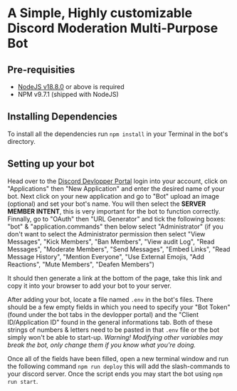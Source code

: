 # A Simple, Highly customizable Discord Moderation Multi-Purpose Bot




## Pre-requisities

- [NodeJS v18.8.0](https://nodejs.org/en/download) or above is required
- NPM v9.7.1 (shipped with NodeJS)

## Installing Dependencies

To install all the dependencies run `npm install` in your Terminal in the bot's directory.

## Setting up your bot

Head over to the [Discord Devlopper Portal](https://discord.com/developers/applications) login into your account, click on "Applications" then "New Application" and enter the desired name of your bot. Next click on your new application and go to "Bot" upload an image (optional) and set your bot's name. You will then select the **SERVER MEMBER INTENT**, this is very important for the bot to function correctly. Finnally, go to "OAuth" then "URL Generator" and tick the following boxes: "bot" & "application.commands" then below select "Administrator" (if you don't want to select the Administrator permission then select "View Messages", "Kick Members", "Ban Members", "View audit Log", "Read Messages", "Moderate Members", "Send Messages", "Embed Links", "Read Message History", "Mention Everyone", "Use External Emojis, "Add Reactions", "Mute Members", "Deafen Members")

It should then generate a link at the bottom of the page, take this link and copy it into your browser to add your bot to your server.

After adding your bot, locate a file named `.env` in the bot's files. There should be a few empty fields in which you need to specify your "Bot Token" (found under the bot tabs in the devlopper portal) and the "Client ID/Application ID" found in the general informations tab. 
Both of these strings of numbers & letters need to be pasted in that `.env` file or the bot simply won't be able to start-up.
*Warning! Modifying other variables may break the bot, only change them if you know what you're doing.*

Once all of the fields have been filled, open a new terminal window and run the following command `npm run deploy` this will add the slash-commands to your discord server. Once the script ends you may start the bot using `npm run start`.


